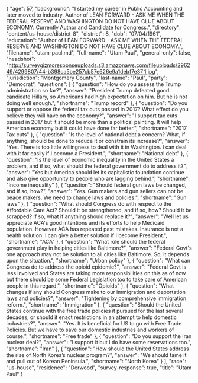 {
  "age": 57,
  "background": "I started my career in Public Accounting and later moved to industry. Author of LEAN FORWARD - ASK ME WHEN THE FEDERAL RESERVE AND WASHINGTON DO NOT HAVE CLUE ABOUT ECONOMY. Currently Author and Candidate for Congress.",
  "directory": "content/us-house/district-8",
  "district": 8,
  "dob": "07/04/1961",
  "education": "Author of LEAN FORWARD - ASK ME WHEN THE FEDERAL RESERVE AND WASHINGTON DO NOT HAVE CLUE ABOUT ECONOMY.",
  "filename": "utam-paul.md",
  "full-name": "Utam Paul",
  "general-only": false,
  "headshot": "http://surveygizmoresponseuploads.s3.amazonaws.com/fileuploads/296249/4299807/44-b398ca5be257cb57e626e9a1debf7e37_1.jpg",
  "jurisdiction": "Montgomery County",
  "last-name": "Paul",
  "party": "Democrat",
  "questions": [
    {
      "question": "How do you assess the Trump administration so far?",
      "answer": "President Trump defeated good candidate Hillary, so Americans had high expectation on him. But he is not doing well enough.",
      "shortname": "Trump record"
    },
    {
      "question": "Do you support or oppose the federal tax cuts passed in 2017? What effect do you believe they will have on the economy?",
      "answer": "I support tax cuts passed in 2017 but it should be more than a political painting. It will help American economy but it could have done far better.",
      "shortname": "2017 Tax cuts"
    },
    {
      "question": "Is the level of national debt a concern? What, if anything, should be done to reduce it or constrain its increase?",
      "answer": "Yes. There is too little willingness to deal with it in Washington. I can deal with it far easily if I become a President.",
      "shortname": "National debt"
    },
    {
      "question": "Is the level of economic inequality in the United States a problem, and if so, what should the federal government do to address it?",
      "answer": "Yes but America should let its capitalistic foundation continue and also give opportunity to people who are lagging behind.",
      "shortname": "Income inequality"
    },
    {
      "question": "Should federal gun laws be changed, and if so, how?",
      "answer": "Yes. Gun makers and gun sellers can not be peace makers. We need to change laws and policies.",
      "shortname": "Gun laws"
    },
    {
      "question": "What should Congress do with respect to the Affordable Care Act? Should it be strengthened, and if so, how? Should it be scrapped? If so, what if anything should replace it?",
      "answer": "Well let us appreciate ACA's good intentions and its efforts to help Medicaid population. However ACA has repeated past mistakes. Insurance is not a health solution. I can give a better solution if I become President.",
      "shortname": "ACA"
    },
    {
      "question": "What role should the federal government play in helping cities like Baltimore?",
      "answer": "Federal Govt's one approach may not be solution to all cities like Baltimore. So, it depends upon the situation.",
      "shortname": "Urban policy"
    },
    {
      "question": "What can Congress do to address the opioid epidemic?",
      "answer": "Federal Govt is less involved and States are taking more responsibilities on this as of now but there should be some Federal Legislation too to take care of American people in this regard.",
      "shortname": "Opioids"
    },
    {
      "question": "What changes if any should Congress make to our immigration and deportation laws and policies?",
      "answer": "Tightening by comprehensive immigration reform.",
      "shortname": "Immigration"
    },
    {
      "question": "Should the United States continue with the free trade policies it pursued for the last several decades, or should it enact restrictions in an attempt to help domestic industries?",
      "answer": "Yes. It is beneficial for US to go with Free Trade Policies. But we have to save our domestic industries and workers of course.",
      "shortname": "Free trade"
    },
    {
      "question": "Do you support the Iran nuclear deal?",
      "answer": "I support it but I do have some reservations too.",
      "shortname": "Iran"
    },
    {
      "question": "How should the United States address the rise of North Korea’s nuclear program?",
      "answer": "We should tame it and pull out of Korean Peninsula.",
      "shortname": "North Korea"
    }
  ],
  "race": "us-house",
  "residence": "Derwood",
  "survey-response": true,
  "title": "Utam Paul"
}
